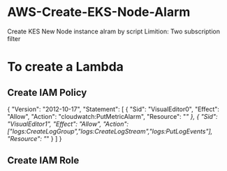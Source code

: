 # AWS-Create-EKS-Node-Alarm
Create KES New Node instance alram by script
Limition:
Two subscription filter

# To create a Lambda
## Create IAM Policy <Lambda-EKS-Node-Alarm-Policy>
{
    "Version": "2012-10-17",
    "Statement": [
        {
            "Sid": "VisualEditor0",
            "Effect": "Allow",
            "Action": "cloudwatch:PutMetricAlarm",
            "Resource": "*"
        },
        {
            "Sid": "VisualEditor1",
            "Effect": "Allow",
            "Action": ["logs:CreateLogGroup","logs:CreateLogStream","logs:PutLogEvents"],
            "Resource": "*"
        }
    ]
}

## Create IAM Role <Lambda-EKS-Node-Alarm-Role>
